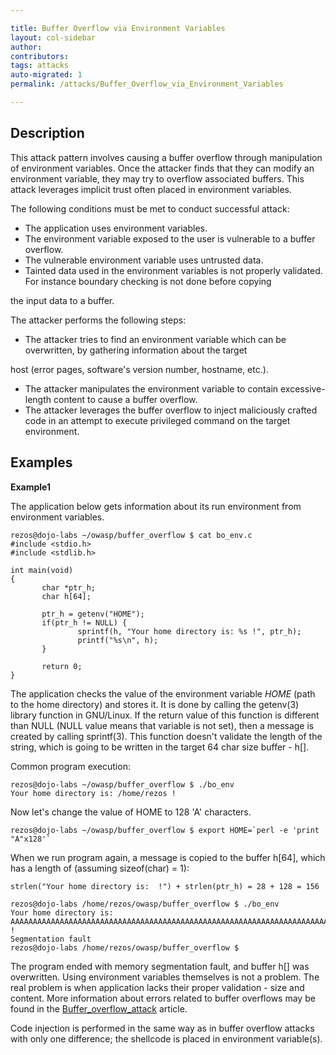 ```yaml
---

title: Buffer Overflow via Environment Variables
layout: col-sidebar
author:
contributors:
tags: attacks
auto-migrated: 1
permalink: /attacks/Buffer_Overflow_via_Environment_Variables

---
```


## Description

This attack pattern involves causing a buffer overflow through
manipulation of environment variables. Once the attacker finds that they
can modify an environment variable, they may try to overflow associated
buffers. This attack leverages implicit trust often placed in
environment variables.

The following conditions must be met to conduct successful attack:

  - The application uses environment variables.
  - The environment variable exposed to the user is vulnerable to a
    buffer overflow.
  - The vulnerable environment variable uses untrusted data.
  - Tainted data used in the environment variables is not properly
    validated. For instance boundary checking is not done before copying

the input data to a buffer.

The attacker performs the following steps:

  - The attacker tries to find an environment variable which can be
    overwritten, by gathering information about the target

host (error pages, software's version number, hostname, etc.).

  - The attacker manipulates the environment variable to contain
    excessive-length content to cause a buffer overflow.
  - The attacker leverages the buffer overflow to inject maliciously
    crafted code in an attempt to execute privileged command on the
    target environment.

## Examples

**Example1**

The application below gets information about its run environment from
environment variables.

    rezos@dojo-labs ~/owasp/buffer_overflow $ cat bo_env.c
    #include <stdio.h>
    #include <stdlib.h>

    int main(void)
    {
           char *ptr_h;
           char h[64];

           ptr_h = getenv("HOME");
           if(ptr_h != NULL) {
                   sprintf(h, "Your home directory is: %s !", ptr_h);
                   printf("%s\n", h);
           }

           return 0;
    }

The application checks the value of the environment variable *HOME*
(path to the home directory) and stores it. It is done by calling the
getenv(3) library function in GNU/Linux. If the return value of this
function is different than NULL (NULL value means that variable is not
set), then a message is created by calling sprintf(3). This function
doesn't validate the length of the string, which is going to be written
in the target 64 char size buffer - h\[\].

Common program execution:

    rezos@dojo-labs ~/owasp/buffer_overflow $ ./bo_env
    Your home directory is: /home/rezos !

Now let's change the value of HOME to 128 'A' characters.

    rezos@dojo-labs ~/owasp/buffer_overflow $ export HOME=`perl -e 'print "A"x128'`

When we run program again, a message is copied to the buffer h\[64\],
which has a length of (assuming sizeof(char) = 1):

    strlen("Your home directory is:  !") + strlen(ptr_h) = 28 + 128 = 156

    rezos@dojo-labs /home/rezos/owasp/buffer_overflow $ ./bo_env
    Your home directory is:
    AAAAAAAAAAAAAAAAAAAAAAAAAAAAAAAAAAAAAAAAAAAAAAAAAAAAAAAAAAAAAAAAAAAAAAAAAAAAAAAAAAAAAAAAAAAAAAAAAAAAAAAAAAAAAAAAAAAAAAAAAAAAAAAA
    !
    Segmentation fault
    rezos@dojo-labs /home/rezos/owasp/buffer_overflow $

The program ended with memory segmentation fault, and buffer h\[\] was
overwritten. Using environment variables themselves is not a problem.
The real problem is when application lacks their proper validation -
size and content. More information about errors related to buffer
overflows may be found in the
[Buffer_overflow_attack](/attacks/Buffer_overflow_attack) article.

Code injection is performed in the same way as in buffer overflow
attacks with only one difference; the shellcode is placed in environment
variable(s).
